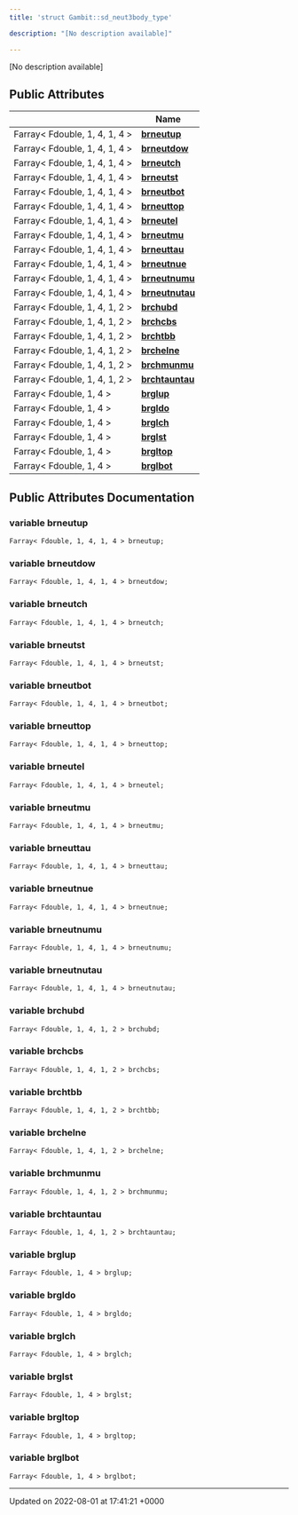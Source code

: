 ```yaml
---
title: 'struct Gambit::sd_neut3body_type'

description: "[No description available]"

---
```









[No description available]

## Public Attributes

|                | Name           |
| -------------- | -------------- |
| Farray< Fdouble, 1, 4, 1, 4 > | **[brneutup](/documentation/code/gambit_sphinx/classes/structgambit_1_1sd__neut3body__type/#variable-brneutup)**  |
| Farray< Fdouble, 1, 4, 1, 4 > | **[brneutdow](/documentation/code/gambit_sphinx/classes/structgambit_1_1sd__neut3body__type/#variable-brneutdow)**  |
| Farray< Fdouble, 1, 4, 1, 4 > | **[brneutch](/documentation/code/gambit_sphinx/classes/structgambit_1_1sd__neut3body__type/#variable-brneutch)**  |
| Farray< Fdouble, 1, 4, 1, 4 > | **[brneutst](/documentation/code/gambit_sphinx/classes/structgambit_1_1sd__neut3body__type/#variable-brneutst)**  |
| Farray< Fdouble, 1, 4, 1, 4 > | **[brneutbot](/documentation/code/gambit_sphinx/classes/structgambit_1_1sd__neut3body__type/#variable-brneutbot)**  |
| Farray< Fdouble, 1, 4, 1, 4 > | **[brneuttop](/documentation/code/gambit_sphinx/classes/structgambit_1_1sd__neut3body__type/#variable-brneuttop)**  |
| Farray< Fdouble, 1, 4, 1, 4 > | **[brneutel](/documentation/code/gambit_sphinx/classes/structgambit_1_1sd__neut3body__type/#variable-brneutel)**  |
| Farray< Fdouble, 1, 4, 1, 4 > | **[brneutmu](/documentation/code/gambit_sphinx/classes/structgambit_1_1sd__neut3body__type/#variable-brneutmu)**  |
| Farray< Fdouble, 1, 4, 1, 4 > | **[brneuttau](/documentation/code/gambit_sphinx/classes/structgambit_1_1sd__neut3body__type/#variable-brneuttau)**  |
| Farray< Fdouble, 1, 4, 1, 4 > | **[brneutnue](/documentation/code/gambit_sphinx/classes/structgambit_1_1sd__neut3body__type/#variable-brneutnue)**  |
| Farray< Fdouble, 1, 4, 1, 4 > | **[brneutnumu](/documentation/code/gambit_sphinx/classes/structgambit_1_1sd__neut3body__type/#variable-brneutnumu)**  |
| Farray< Fdouble, 1, 4, 1, 4 > | **[brneutnutau](/documentation/code/gambit_sphinx/classes/structgambit_1_1sd__neut3body__type/#variable-brneutnutau)**  |
| Farray< Fdouble, 1, 4, 1, 2 > | **[brchubd](/documentation/code/gambit_sphinx/classes/structgambit_1_1sd__neut3body__type/#variable-brchubd)**  |
| Farray< Fdouble, 1, 4, 1, 2 > | **[brchcbs](/documentation/code/gambit_sphinx/classes/structgambit_1_1sd__neut3body__type/#variable-brchcbs)**  |
| Farray< Fdouble, 1, 4, 1, 2 > | **[brchtbb](/documentation/code/gambit_sphinx/classes/structgambit_1_1sd__neut3body__type/#variable-brchtbb)**  |
| Farray< Fdouble, 1, 4, 1, 2 > | **[brchelne](/documentation/code/gambit_sphinx/classes/structgambit_1_1sd__neut3body__type/#variable-brchelne)**  |
| Farray< Fdouble, 1, 4, 1, 2 > | **[brchmunmu](/documentation/code/gambit_sphinx/classes/structgambit_1_1sd__neut3body__type/#variable-brchmunmu)**  |
| Farray< Fdouble, 1, 4, 1, 2 > | **[brchtauntau](/documentation/code/gambit_sphinx/classes/structgambit_1_1sd__neut3body__type/#variable-brchtauntau)**  |
| Farray< Fdouble, 1, 4 > | **[brglup](/documentation/code/gambit_sphinx/classes/structgambit_1_1sd__neut3body__type/#variable-brglup)**  |
| Farray< Fdouble, 1, 4 > | **[brgldo](/documentation/code/gambit_sphinx/classes/structgambit_1_1sd__neut3body__type/#variable-brgldo)**  |
| Farray< Fdouble, 1, 4 > | **[brglch](/documentation/code/gambit_sphinx/classes/structgambit_1_1sd__neut3body__type/#variable-brglch)**  |
| Farray< Fdouble, 1, 4 > | **[brglst](/documentation/code/gambit_sphinx/classes/structgambit_1_1sd__neut3body__type/#variable-brglst)**  |
| Farray< Fdouble, 1, 4 > | **[brgltop](/documentation/code/gambit_sphinx/classes/structgambit_1_1sd__neut3body__type/#variable-brgltop)**  |
| Farray< Fdouble, 1, 4 > | **[brglbot](/documentation/code/gambit_sphinx/classes/structgambit_1_1sd__neut3body__type/#variable-brglbot)**  |

## Public Attributes Documentation

### variable brneutup

```
Farray< Fdouble, 1, 4, 1, 4 > brneutup;
```


### variable brneutdow

```
Farray< Fdouble, 1, 4, 1, 4 > brneutdow;
```


### variable brneutch

```
Farray< Fdouble, 1, 4, 1, 4 > brneutch;
```


### variable brneutst

```
Farray< Fdouble, 1, 4, 1, 4 > brneutst;
```


### variable brneutbot

```
Farray< Fdouble, 1, 4, 1, 4 > brneutbot;
```


### variable brneuttop

```
Farray< Fdouble, 1, 4, 1, 4 > brneuttop;
```


### variable brneutel

```
Farray< Fdouble, 1, 4, 1, 4 > brneutel;
```


### variable brneutmu

```
Farray< Fdouble, 1, 4, 1, 4 > brneutmu;
```


### variable brneuttau

```
Farray< Fdouble, 1, 4, 1, 4 > brneuttau;
```


### variable brneutnue

```
Farray< Fdouble, 1, 4, 1, 4 > brneutnue;
```


### variable brneutnumu

```
Farray< Fdouble, 1, 4, 1, 4 > brneutnumu;
```


### variable brneutnutau

```
Farray< Fdouble, 1, 4, 1, 4 > brneutnutau;
```


### variable brchubd

```
Farray< Fdouble, 1, 4, 1, 2 > brchubd;
```


### variable brchcbs

```
Farray< Fdouble, 1, 4, 1, 2 > brchcbs;
```


### variable brchtbb

```
Farray< Fdouble, 1, 4, 1, 2 > brchtbb;
```


### variable brchelne

```
Farray< Fdouble, 1, 4, 1, 2 > brchelne;
```


### variable brchmunmu

```
Farray< Fdouble, 1, 4, 1, 2 > brchmunmu;
```


### variable brchtauntau

```
Farray< Fdouble, 1, 4, 1, 2 > brchtauntau;
```


### variable brglup

```
Farray< Fdouble, 1, 4 > brglup;
```


### variable brgldo

```
Farray< Fdouble, 1, 4 > brgldo;
```


### variable brglch

```
Farray< Fdouble, 1, 4 > brglch;
```


### variable brglst

```
Farray< Fdouble, 1, 4 > brglst;
```


### variable brgltop

```
Farray< Fdouble, 1, 4 > brgltop;
```


### variable brglbot

```
Farray< Fdouble, 1, 4 > brglbot;
```


-------------------------------

Updated on 2022-08-01 at 17:41:21 +0000